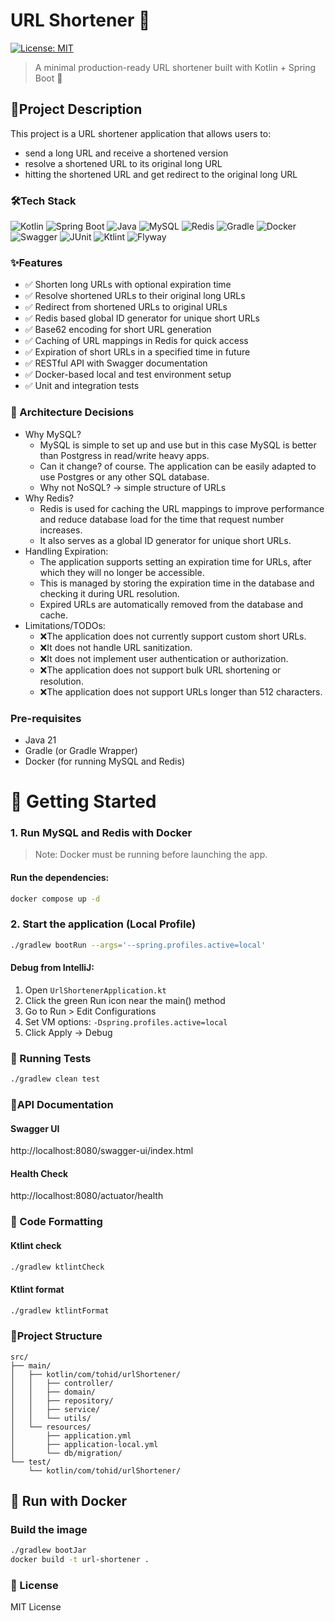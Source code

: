 # URL Shortener 🔗

[![License: MIT](https://img.shields.io/badge/License-MIT-yellow.svg)](LICENSE)
> A minimal production-ready URL shortener built with Kotlin + Spring Boot 🚀
## 📌Project Description
This project is a URL shortener application that allows users to:
- send a long URL and receive a shortened version
- resolve a shortened URL to its original long URL
- hitting the shortened URL and get redirect to the original long URL

### 🛠Tech Stack
![Kotlin](https://img.shields.io/badge/Kotlin-JVM%20--%20Backend-blueviolet?logo=kotlin)
![Spring Boot](https://img.shields.io/badge/Spring%20Boot-3.x-brightgreen?logo=springboot)
![Java](https://img.shields.io/badge/Java-21-orange?logo=java)
![MySQL](https://img.shields.io/badge/MySQL-8-blue?logo=mysql)
![Redis](https://img.shields.io/badge/Redis-7-red?logo=redis)
![Gradle](https://img.shields.io/badge/Gradle-Build%20Tool-02303A?logo=gradle)
![Docker](https://img.shields.io/badge/Docker-Containerized-2496ED?logo=docker)
![Swagger](https://img.shields.io/badge/Swagger-API%20Docs-%23ClojureGreen?logo=swagger)
![JUnit](https://img.shields.io/badge/JUnit-5-important?logo=java)
![Ktlint](https://img.shields.io/badge/Ktlint-Code%20Formatter-blueviolet?logo=kotlin)
![Flyway](https://img.shields.io/badge/Flyway-DB%20Migration-orange?logo=flyway)
### ✨Features
- ✅ Shorten long URLs with optional expiration time
- ✅ Resolve shortened URLs to their original long URLs
- ✅ Redirect from shortened URLs to original URLs
- ✅ Redis based global ID generator for unique short URLs
- ✅ Base62 encoding for short URL generation
- ✅ Caching of URL mappings in Redis for quick access
- ✅ Expiration of short URLs in a specified time in future
- ✅ RESTful API with Swagger documentation
- ✅ Docker-based local and test environment setup
- ✅ Unit and integration tests

### 🧱 Architecture Decisions
- Why MySQL?
  - MySQL is simple to set up and use but in this case MySQL is better than Postgress in read/write heavy apps.
  - Can it change? of course. The application can be easily adapted to use Postgres or any other SQL database.
  - Why not NoSQL? → simple structure of URLs
- Why Redis?
  - Redis is used for caching the URL mappings to improve performance and reduce database load for the time that request number increases.
  - It also serves as a global ID generator for unique short URLs.
- Handling Expiration:
  - The application supports setting an expiration time for URLs, after which they will no longer be accessible.
  - This is managed by storing the expiration time in the database and checking it during URL resolution.
  - Expired URLs are automatically removed from the database and cache.
- Limitations/TODOs:
  - ❌The application does not currently support custom short URLs.
  - ❌It does not handle URL sanitization.
  - ❌It does not implement user authentication or authorization.
  - ❌The application does not support bulk URL shortening or resolution.
  - ❌The application does not support URLs longer than 512 characters.

### Pre-requisites
- Java 21
- Gradle (or Gradle Wrapper)
- Docker (for running MySQL and Redis)

# 🚀 Getting Started

### 1. Run MySQL and Redis with Docker
> Note: Docker must be running before launching the app.
#### Run the dependencies:
```bash
docker compose up -d
```

### 2. Start the application (Local Profile)
```bash
./gradlew bootRun --args='--spring.profiles.active=local'
```

#### Debug from IntelliJ:
1. Open `UrlShortenerApplication.kt`
2. Click the green Run icon near the main() method
3. Go to Run > Edit Configurations
4. Set VM options: `-Dspring.profiles.active=local`
5. Click Apply → Debug


### 🧪 Running Tests
```bash
./gradlew clean test
```

### 🧾API Documentation
#### Swagger UI
http://localhost:8080/swagger-ui/index.html
#### Health Check
http://localhost:8080/actuator/health

### 🧹 Code Formatting
#### Ktlint check
```bash
./gradlew ktlintCheck     
```
#### Ktlint format
```bash
./gradlew ktlintFormat
```

### 📂Project Structure
```text
src/
├── main/
│   ├── kotlin/com/tohid/urlShortener/
│   │   ├── controller/
│   │   ├── domain/
│   │   ├── repository/
│   │   ├── service/
│   │   └── utils/
│   └── resources/
│       ├── application.yml
│       ├── application-local.yml
│       └── db/migration/
└── test/
    └── kotlin/com/tohid/urlShortener/
```
## 🐳 Run with Docker

### Build the image
```bash
./gradlew bootJar
docker build -t url-shortener .
```


### 📝 License
MIT License
